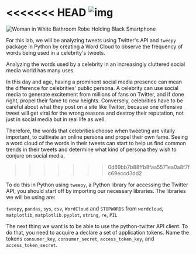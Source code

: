 <!--title={Visualizing Tweets}-->

<<<<<<< HEAD
![img](https://camo.githubusercontent.com/994880e20969162a036bd02c69371d2ed9c8ca94/68747470733a2f2f696d616765732e706578656c732e636f6d2f70686f746f732f333735373635302f706578656c732d70686f746f2d333735373635302e6a7065673f6175746f3d636f6d70726573732663733d74696e797372676226683d37353026773d31323630)
=======

![Woman in White Bathroom Robe Holding Black Smartphone](https://images.pexels.com/photos/3757650/pexels-photo-3757650.jpeg?auto=compress&cs=tinysrgb&h=750&w=1260)

For this lab, we will be analyzing tweets using Twitter's API and `tweepy` package in Python by creating a Word Cloud to observe the frequency of words being used in a celebrity's tweets.

Analyzing the words used by a celebrity in an increasingly cluttered social media world has many uses. 

In this day and age, having a prominent social media presence can mean the difference for celebrities' public persona. A celebrity can use social media to generate excitement from millions of fans on Twitter, and if done right, propel their fame to new heights. Conversely, celebrities have to be careful about what they post on a site like Twitter, because one offensive tweet will get viral for the wrong reasons and destroy their reputation, not just in social media but in real life as well. 

Therefore, the words that celebrities choose when tweeting are vitally important, to cultivate an online persona and propel their own fame. Seeing a word cloud of the words in their tweets can start to help us find common trends in their tweets and determine what kind of persona they wish to conjure on social media. 
>>>>>>> 0d69bb7b88ffb8faa5571ea0a8f7fc69eccd3dd2

To do this in Python using `tweepy`, a Python library for accessing the Twitter API, you should start off by importing our necessary libraries. The libraries we will be using are:

`tweepy`, `pandas`, `sys`, `csv`, `WordCloud` and `STOPWORDS` from `wordcloud`, `matplotlib`, `matplotlib.pyplot`, `string`, `re`, `PIL`

The next thing we want is to be able to use the python-twitter API client.  To do that, you need to acquire a declare a set of application tokens. Name the tokens `consumer_key`, `consumer_secret`, `access_token_key`, and `access_token_secret`.

